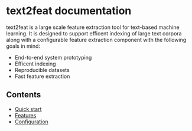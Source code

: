 # text2feat documentation

text2feat is a large scale feature extraction tool for text-based machine
learning. It is designed to support efficent indexing of large text corpora
along with a configurable feature extraction component with the following goals
in mind:

* End-to-end system prototyping
* Efficent indexing
* Reproducible datasets
* Fast feature extraction

## Contents

* [Quick start](quick-start.md)
* [Features](features.md)
* [Configuration](configuration.md)
